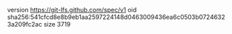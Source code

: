 version https://git-lfs.github.com/spec/v1
oid sha256:541cfcd8e8b9eb1aa2597224148d0463009436ea6c0503b07246323a209fc2ac
size 3719
